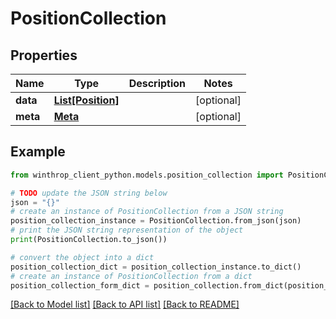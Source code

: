 # PositionCollection


## Properties

Name | Type | Description | Notes
------------ | ------------- | ------------- | -------------
**data** | [**List[Position]**](Position.md) |  | [optional] 
**meta** | [**Meta**](Meta.md) |  | [optional] 

## Example

```python
from winthrop_client_python.models.position_collection import PositionCollection

# TODO update the JSON string below
json = "{}"
# create an instance of PositionCollection from a JSON string
position_collection_instance = PositionCollection.from_json(json)
# print the JSON string representation of the object
print(PositionCollection.to_json())

# convert the object into a dict
position_collection_dict = position_collection_instance.to_dict()
# create an instance of PositionCollection from a dict
position_collection_form_dict = position_collection.from_dict(position_collection_dict)
```
[[Back to Model list]](../README.md#documentation-for-models) [[Back to API list]](../README.md#documentation-for-api-endpoints) [[Back to README]](../README.md)


